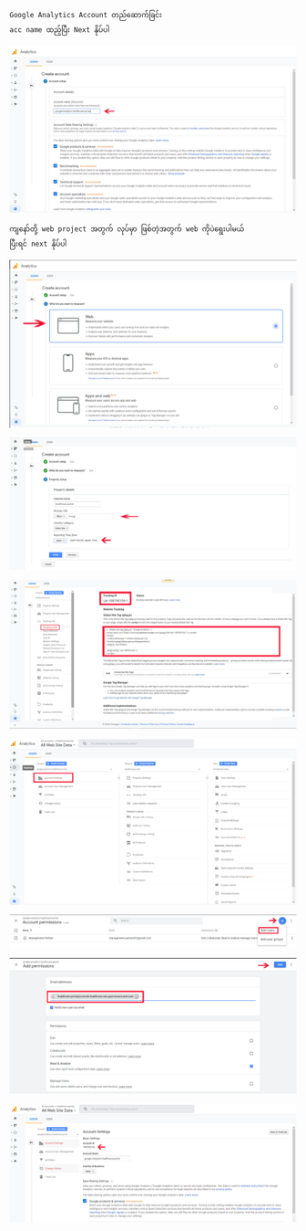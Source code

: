 
```
Google Analytics Account တည်ဆောက်ခြင်း
acc name ထည့်ပြီး Next နိုပ်ပါ
```
![enter image description here](images/17.PNG)
```
ကျနော်တို့ web project အတွက် လုပ်မှာ ဖြစ်တဲ့အတွက် web ကိုပဲရွေးပါမယ်
ပြီးရင် next နိုပ်ပါ
```
![enter image description here](images/18.PNG)

![enter image description here](images/19.PNG)

![enter image description here](images/21.PNG)

![enter image description here](images/22.PNG)

![enter image description here](images/23.PNG)

![enter image description here](images/25.PNG)

![enter image description here](images/24.PNG)

<!--stackedit_data:
eyJoaXN0b3J5IjpbLTEyNzEwMDYyNDMsMTk5MjAwODc0OCwxMD
gwNzMxMjM5LDIwMzY2MDg1NDksNjI1NTYwNDAxXX0=
-->